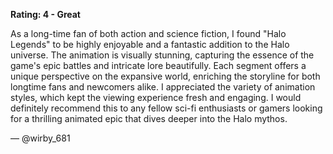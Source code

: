 **Rating: 4 - Great**

As a long-time fan of both action and science fiction, I found "Halo Legends" to be highly enjoyable and a fantastic addition to the Halo universe. The animation is visually stunning, capturing the essence of the game's epic battles and intricate lore beautifully. Each segment offers a unique perspective on the expansive world, enriching the storyline for both longtime fans and newcomers alike. I appreciated the variety of animation styles, which kept the viewing experience fresh and engaging. I would definitely recommend this to any fellow sci-fi enthusiasts or gamers looking for a thrilling animated epic that dives deeper into the Halo mythos. 

— @wirby_681